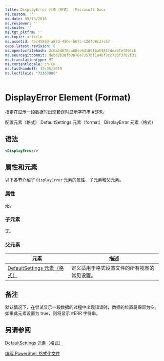 ```yaml
---
title: DisplayError 元素（格式） |Microsoft Docs
ms.custom: ''
ms.date: 09/13/2016
ms.reviewer: ''
ms.suite: ''
ms.tgt_pltfrm: ''
ms.topic: article
ms.assetid: 45c45800-a87d-456e-b07c-12d4d8c27c67
caps.latest.revision: 8
ms.openlocfilehash: 2c6a3d678ca68dc0d189f6ab981fdea5fef894cb
ms.sourcegitcommit: debd2b38fb8070a7357bf1a4bf9cc736f3702f31
ms.translationtype: MT
ms.contentlocale: zh-CN
ms.lasthandoff: 12/05/2019
ms.locfileid: "72363986"
---
```

# <a name="displayerror-element-format"></a>DisplayError Element (Format)

指定在显示一段数据时出现错误时显示字符串 #ERR。

配置元素（格式） DefaultSettings 元素（format） DisplayError 元素（格式）

## <a name="syntax"></a>语法

```xml
<DisplayError/>
```

## <a name="attributes-and-elements"></a>属性和元素

以下各节介绍了 `DisplayError` 元素的属性、子元素和父元素。

### <a name="attributes"></a>属性

无。

### <a name="child-elements"></a>子元素

无。

### <a name="parent-elements"></a>父元素

|元素|描述|
|-------------|-----------------|
|[DefaultSettings 元素（格式）](./defaultsettings-element-format.md)|定义适用于格式设置文件的所有视图的常见设置。|

## <a name="remarks"></a>备注

默认情况下，在尝试显示一段数据的过程中出现错误时，数据的位置将保留为空。 如果此元素设置为 true，则将显示 #ERR 字符串。

## <a name="see-also"></a>另请参阅

[DefaultSettings 元素（格式）](./defaultsettings-element-format.md)

[编写 PowerShell 格式化文件](./writing-a-powershell-formatting-file.md)

